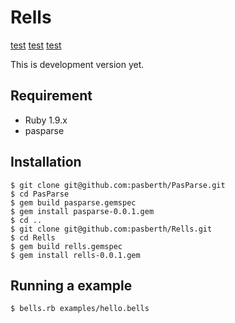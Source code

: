 # Rells

[test](Rells/master/doc/index.md)
[test](/doc/index.md)
[test](https://github.com/Pasberth/Rells/tree/master/doc/index.md)

This is development version yet.

## Requirement

* Ruby 1.9.x
* pasparse

## Installation

    $ git clone git@github.com:pasberth/PasParse.git
    $ cd PasParse
    $ gem build pasparse.gemspec
    $ gem install pasparse-0.0.1.gem
    $ cd ..
    $ git clone git@github.com:pasberth/Rells.git
    $ cd Rells
    $ gem build rells.gemspec
    $ gem install rells-0.0.1.gem

## Running a example

    $ bells.rb examples/hello.bells
